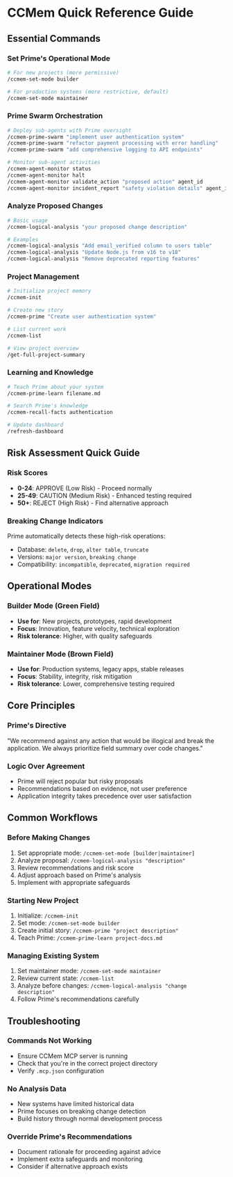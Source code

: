 # CCMem Quick Reference Guide

## Essential Commands

### Set Prime's Operational Mode
```bash
# For new projects (more permissive)
/ccmem-set-mode builder

# For production systems (more restrictive, default)
/ccmem-set-mode maintainer
```

### Prime Swarm Orchestration
```bash
# Deploy sub-agents with Prime oversight
/ccmem-prime-swarm "implement user authentication system"
/ccmem-prime-swarm "refactor payment processing with error handling"
/ccmem-prime-swarm "add comprehensive logging to API endpoints"

# Monitor sub-agent activities
/ccmem-agent-monitor status
/ccmem-agent-monitor halt
/ccmem-agent-monitor validate_action "proposed action" agent_id
/ccmem-agent-monitor incident_report "safety violation details" agent_id
```

### Analyze Proposed Changes
```bash
# Basic usage
/ccmem-logical-analysis "your proposed change description"

# Examples
/ccmem-logical-analysis "Add email_verified column to users table"
/ccmem-logical-analysis "Update Node.js from v16 to v18"
/ccmem-logical-analysis "Remove deprecated reporting features"
```

### Project Management
```bash
# Initialize project memory
/ccmem-init

# Create new story
/ccmem-prime "Create user authentication system"

# List current work
/ccmem-list

# View project overview
/get-full-project-summary
```

### Learning and Knowledge
```bash
# Teach Prime about your system
/ccmem-prime-learn filename.md

# Search Prime's knowledge  
/ccmem-recall-facts authentication

# Update dashboard
/refresh-dashboard
```

## Risk Assessment Quick Guide

### Risk Scores
- **0-24**: APPROVE (Low Risk) - Proceed normally
- **25-49**: CAUTION (Medium Risk) - Enhanced testing required
- **50+**: REJECT (High Risk) - Find alternative approach

### Breaking Change Indicators
Prime automatically detects these high-risk operations:
- Database: `delete`, `drop`, `alter table`, `truncate`
- Versions: `major version`, `breaking change`
- Compatibility: `incompatible`, `deprecated`, `migration required`

## Operational Modes

### Builder Mode (Green Field)
- **Use for**: New projects, prototypes, rapid development
- **Focus**: Innovation, feature velocity, technical exploration
- **Risk tolerance**: Higher, with quality safeguards

### Maintainer Mode (Brown Field)
- **Use for**: Production systems, legacy apps, stable releases
- **Focus**: Stability, integrity, risk mitigation
- **Risk tolerance**: Lower, comprehensive testing required

## Core Principles

### Prime's Directive
"We recommend against any action that would be illogical and break the application. 
We always prioritize field summary over code changes."

### Logic Over Agreement
- Prime will reject popular but risky proposals
- Recommendations based on evidence, not user preference
- Application integrity takes precedence over user satisfaction

## Common Workflows

### Before Making Changes
1. Set appropriate mode: `/ccmem-set-mode [builder|maintainer]`
2. Analyze proposal: `/ccmem-logical-analysis "description"`
3. Review recommendations and risk score
4. Adjust approach based on Prime's analysis
5. Implement with appropriate safeguards

### Starting New Project
1. Initialize: `/ccmem-init`
2. Set mode: `/ccmem-set-mode builder`
3. Create initial story: `/ccmem-prime "project description"`
4. Teach Prime: `/ccmem-prime-learn project-docs.md`

### Managing Existing System
1. Set maintainer mode: `/ccmem-set-mode maintainer`
2. Review current state: `/ccmem-list`
3. Analyze before changes: `/ccmem-logical-analysis "change description"`
4. Follow Prime's recommendations carefully

## Troubleshooting

### Commands Not Working
- Ensure CCMem MCP server is running
- Check that you're in the correct project directory
- Verify `.mcp.json` configuration

### No Analysis Data
- New systems have limited historical data
- Prime focuses on breaking change detection
- Build history through normal development process

### Override Prime's Recommendations
- Document rationale for proceeding against advice
- Implement extra safeguards and monitoring
- Consider if alternative approach exists
